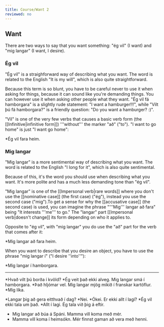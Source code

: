 ```yaml
---
title: Course/Want 2
reviewed: no
---
```

<vocabulary>
</vocabulary>

## Want
There are two ways to say that you want something: "ég vil" (I want) and "mig langar" (I want, I desire).

### Ég vil
"Ég vil" is a straighforward way of describing what you want. The word is related to the English "It is my will", which is also quite straightforward.

Because this term is so blunt, you have to be careful never to use it when asking for things, because it can sound like you're demanding things. You can however use it when asking other people what they want. "Ég vil fá hamborgara" is a slightly rude statement: "I want a hamburger!!!", while "Vilt þú fá hamborgara?" is a friendly question: "Do you want a hamburger? :)".

"Vil" is one of the very few verbs that causes a basic verb form (the [[Infinitive|infinitive form]]) '''without''' the marker "að" ("to"). "I want to go home" is just "I want go home":

*Ég vil fara heim.

### Mig langar
"Mig langar" is a more sentimental way of describing what you want. The word is related to the English "I long for it", which is also quite sentimental.

Because of this, it's the word you should use when describing what you want. It's more polite and has a much less demanding tone than "ég vil".

"Mig langar" is one of the [[Impersonal verb|rare words]] where you don't use the [[nominative case]] (the first case) ("ég"), instead you use the second case ("mig").<note>To get a sense for why the [[accusative case]] (the second case) is used, you can imagine the phrase "'''Mig''' langar að fara" being "It interests '''me''' to go."</note> The "langar" part [[Impersonal verb|doesn't change]] its form depending on who it applies to.

Opposite to "ég vil", with "mig langar" you do use the "að" part for the verb that comes after it:

*Mig langar að fara heim.

When you want to describe that you desire an object, you have to use the phrase "mig langar í" ("I desire ''into''"):

*Mig langar í hamborgara.

***

*Hvað vilt þú borða í kvöld?
*Ég veit það ekki alveg. Mig langar smá í hamborgara.
*Það hljómar vel. Mig langar mjög mikið í franskar kartöflur.
*Mig líka.

*Langar þig að gera eitthvað í dag?
*Nei.
*Ókei. Er ekki allt í lagi?
*Ég vil ekki tala um það.
*Allt í lagi. Ég tala við þig á eftir.

* Mig langar að búa á Spáni. Mamma vill koma með mér.
* Mamma vill koma í heimsókn. Mér finnst gaman að vera með henni.
